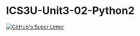 # ICS3U-Unit3-02-Python2

[![GitHub's Super Linter](https://github.com/Dahrio-Francois/ICS3U-Unit3-02-Python2/workflows/GitHub's%20Super%20Linter/badge.svg)](https://github.com/Dahrio-Francois/ICS3U-Unit3-02-Python2/actions)
